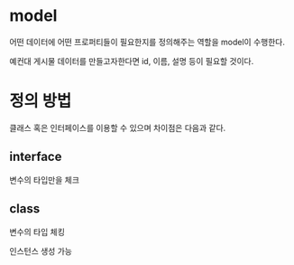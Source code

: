 # model

어떤 데이터에 어떤 프로퍼티들이 필요한지를 정의해주는 역할을 model이 수행한다.

예컨대 게시물 데이터를 만들고자한다면 id, 이름, 설명 등이 필요할 것이다.

# 정의 방법

클래스 혹은 인터페이스를 이용할 수 있으며 차이점은 다음과 같다.

## interface

변수의 타입만을 체크

## class

변수의 타입 체킹

인스턴스 생성 가능

